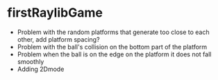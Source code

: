 # firstRaylibGame

- Problem with the random platforms that generate too close to each other, add platform spacing?
- Problem with the ball's collision on the bottom part of the platform
- Problem when the ball is on the edge on the platform it does not fall smoothly
- Adding 2Dmode
